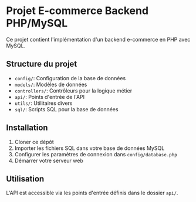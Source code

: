 # Projet E-commerce Backend PHP/MySQL

Ce projet contient l'implémentation d'un backend e-commerce en PHP avec MySQL.

## Structure du projet

- `config/`: Configuration de la base de données
- `models/`: Modèles de données
- `controllers/`: Contrôleurs pour la logique métier
- `api/`: Points d'entrée de l'API
- `utils/`: Utilitaires divers
- `sql/`: Scripts SQL pour la base de données

## Installation

1. Cloner ce dépôt
2. Importer les fichiers SQL dans votre base de données MySQL
3. Configurer les paramètres de connexion dans `config/database.php`
4. Démarrer votre serveur web

## Utilisation

L'API est accessible via les points d'entrée définis dans le dossier `api/`.
